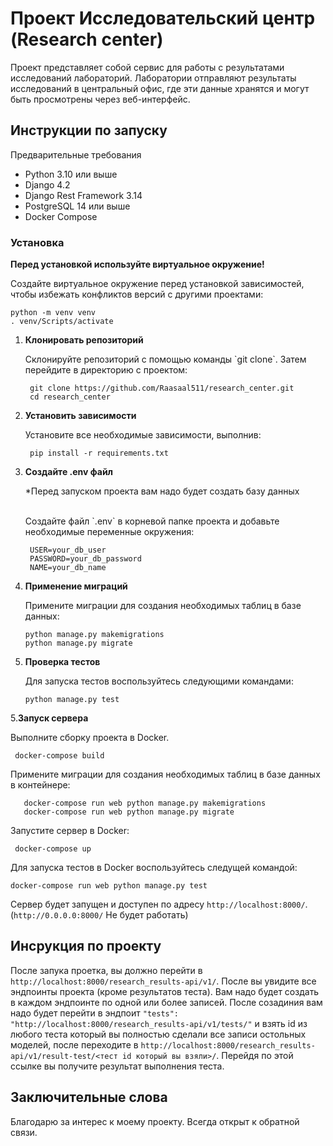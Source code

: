 # Проект Исследовательский центр (Research center)
Проект представляет собой сервис для работы с результатами исследований лабораторий. Лаборатории отправляют результаты исследований в центральный офис, где эти данные хранятся и могут быть просмотрены через веб-интерфейс.

## Инструкции по запуску
Предварительные требования
 - Python 3.10 или выше 
 - Django 4.2
 - Django Rest Framework 3.14
 - PostgreSQL 14 или выше
 - Docker Compose

### Установка

**Перед установкой используйте виртуальное окружение!**

Создайте виртуальное окружение перед установкой зависимостей, чтобы избежать конфликтов версий с другими проектами:

   ```shell
   python -m venv venv
   . venv/Scripts/activate
   ```

1. **Клонировать репозиторий**
   <p>Склонируйте репозиторий с помощью команды `git clone`. Затем перейдите в директорию с проектом:</p>
   
   ```shell
    git clone https://github.com/Raasaal511/research_center.git
    cd research_center
    ```

2. **Установить зависимости**
    <p>Установите все необходимые зависимости, выполнив:</p>
   
   ```shell
    pip install -r requirements.txt
    ```
   
3. **Создайте .env файл**
    <p>*Перед запуском проекта вам надо будет создать базу данных</p> <br>
   Создайте файл `.env` в корневой папке проекта и добавьте необходимые переменные окружения:
   
   ```shell
    USER=your_db_user
    PASSWORD=your_db_password
    NAME=your_db_name
   ```
4. **Применение миграций**
    <p>Примените миграции для создания необходимых таблиц в базе данных:</p>

   ```shell
   python manage.py makemigrations
   python manage.py migrate
   ```
   
5. **Проверка тестов**
    <p>Для запуска тестов воспользуйтесь следующими командами:</p>

   ```shell
   python manage.py test
   ```

5.**Запуск сервера**

   <p>Выполните сборку проекта в Docker.</p>
   
   ```shell
    docker-compose build
   ``` 
  <p>Примените миграции для создания необходимых таблиц в базе данных в контейнере:</p>
   
```shell
   docker-compose run web python manage.py makemigrations
   docker-compose run web python manage.py migrate
   ```

   <p>Запустите сервер в Docker:</p>
   
   ```shell
    docker-compose up
   ``` 

<p>Для запуска тестов в Docker воспользуйтесь следущей командой:</p>

   ```shell
   docker-compose run web python manage.py test
   ```
   Сервер будет запущен и доступен по адресу `http://localhost:8000/`. (`http://0.0.0.0:8000/` Не будет работать)


## Инсрукция по проекту
После запука проетка, вы должно перейти в `http://localhost:8000/research_results-api/v1/`.
После вы увидите все эндпоинты проекта (кроме результатов теста).
Вам надо будет создать в каждом эндпоинте по одной или более записей. После созадиния вам надо будет
перейти в эндпоит `"tests": "http://localhost:8000/research_results-api/v1/tests/"` и взять id
из любого теста который вы полностью сделали все записи остольных моделей, после переходите в
`http://localhost:8000/research_results-api/v1/result-test/<тест id который вы взяли>/`.
Перейдя по этой ссылке вы получите результат выполнения теста.

## Заключительные слова

Благодарю за интерес к моему проекту. Всегда открыт к обратной связи.